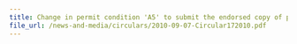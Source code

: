 ```yaml
---
title: Change in permit condition 'A5' to submit the endorsed copy of permit upon request by Singapore Customs
file_url: /news-and-media/circulars/2010-09-07-Circular172010.pdf
---
```

